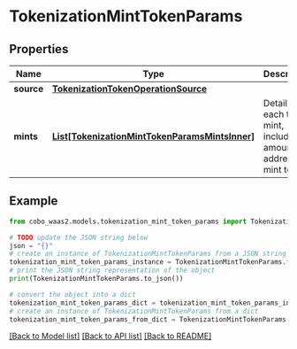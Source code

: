 # TokenizationMintTokenParams


## Properties

Name | Type | Description | Notes
------------ | ------------- | ------------- | -------------
**source** | [**TokenizationTokenOperationSource**](TokenizationTokenOperationSource.md) |  | 
**mints** | [**List[TokenizationMintTokenParamsMintsInner]**](TokenizationMintTokenParamsMintsInner.md) | Details for each token mint, including amount and address to mint to. | 

## Example

```python
from cobo_waas2.models.tokenization_mint_token_params import TokenizationMintTokenParams

# TODO update the JSON string below
json = "{}"
# create an instance of TokenizationMintTokenParams from a JSON string
tokenization_mint_token_params_instance = TokenizationMintTokenParams.from_json(json)
# print the JSON string representation of the object
print(TokenizationMintTokenParams.to_json())

# convert the object into a dict
tokenization_mint_token_params_dict = tokenization_mint_token_params_instance.to_dict()
# create an instance of TokenizationMintTokenParams from a dict
tokenization_mint_token_params_from_dict = TokenizationMintTokenParams.from_dict(tokenization_mint_token_params_dict)
```
[[Back to Model list]](../README.md#documentation-for-models) [[Back to API list]](../README.md#documentation-for-api-endpoints) [[Back to README]](../README.md)


